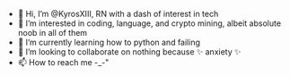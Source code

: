 - 👋 Hi, I’m @KyrosXIII, RN with a dash of interest in tech
- 👀 I’m interested in coding, language, and crypto mining, albeit absolute noob in all of them
- 🌱 I’m currently learning how to python and failing
- 💞️ I’m looking to collaborate on nothing because ✨ anxiety ✨
- 📫 How to reach me -_-"

<!---
KyrosXIII/KyrosXIII is a ✨ special ✨ repository because its `README.md` (this file) appears on your GitHub profile.
You can click the Preview link to take a look at your changes.
--->
